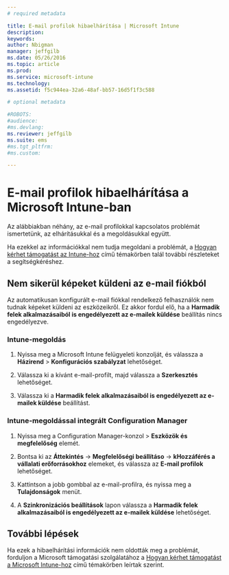 ```yaml
---
# required metadata

title: E-mail profilok hibaelhárítása | Microsoft Intune
description:
keywords:
author: Nbigman
manager: jeffgilb
ms.date: 05/26/2016
ms.topic: article
ms.prod:
ms.service: microsoft-intune
ms.technology:
ms.assetid: f5c944ea-32a6-48af-bb57-16d5f1f3c588

# optional metadata

#ROBOTS:
#audience:
#ms.devlang:
ms.reviewer: jeffgilb
ms.suite: ems
#ms.tgt_pltfrm:
#ms.custom:

---
```


# E-mail profilok hibaelhárítása a Microsoft Intune-ban
Az alábbiakban néhány, az e-mail profilokkal kapcsolatos problémát ismertetünk, az elhárításukkal és a megoldásukkal együtt.

Ha ezekkel az információkkal nem tudja megoldani a problémát, a [Hogyan kérhet támogatást az Intune-hoz](how-to-get-support-for-microsoft-intune.md) című témakörben talál további részleteket a segítségkéréshez.


## Nem sikerül képeket küldeni az e-mail fiókból
Az automatikusan konfigurált e-mail fiókkal rendelkező felhasználók nem tudnak képeket küldeni az eszközeikről.
Ez akkor fordul elő, ha a **Harmadik felek alkalmazásaiból is engedélyezett az e-mailek küldése** beállítás nincs engedélyezve.

### Intune-megoldás

1.  Nyissa meg a Microsoft Intune felügyeleti konzolját, és válassza a **Házirend** &gt; **Konfigurációs szabályzat** lehetőséget.

2.  Válassza ki a kívánt e-mail-profilt, majd válassza a **Szerkesztés** lehetőséget.

3.  Válassza ki a **Harmadik felek alkalmazásaiból is engedélyezett az e-mailek küldése** beállítást.

### Intune-megoldással integrált Configuration Manager

1.  Nyissa meg a Configuration Manager-konzol &gt; **Eszközök és megfelelőség** elemét.

2.  Bontsa ki az **Áttekintés** -&gt; **Megfelelőségi beállításo** -&gt; **kHozzáférés a vállalati erőforrásokhoz** elemeket, és válassza az **E-mail profilok** lehetőséget.

3.  Kattintson a jobb gombbal az e-mail-profilra, és nyissa meg a **Tulajdonságok** menüt.

4.  A **Szinkronizációs beállítások** lapon válassza a **Harmadik felek alkalmazásaiból is engedélyezett az e-mailek küldése** lehetőséget.

## További lépések
Ha ezek a hibaelhárítási információk nem oldották meg a problémát, forduljon a Microsoft támogatási szolgálatához a [Hogyan kérhet támogatást a Microsoft Intune-hoz](how-to-get-support-for-microsoft-intune.md) című témakörben leírtak szerint.


<!--HONumber=Jun16_HO1-->


